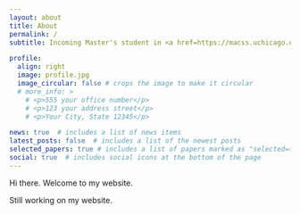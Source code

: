 ```yaml
---
layout: about
title: About
permalink: /
subtitle: Incoming Master's student in <a href=https://macss.uchicago.edu> Computational Social Science </a> at <span style="color:#800000">The University of Chicago</span> 

profile:
  align: right
  image: profile.jpg
  image_circular: false # crops the image to make it circular
  # more_info: >
    # <p>555 your office number</p>
    # <p>123 your address street</p>
    # <p>Your City, State 12345</p>

news: true  # includes a list of news items
latest_posts: false  # includes a list of the newest posts
selected_papers: true # includes a list of papers marked as "selected={true}"
social: true  # includes social icons at the bottom of the page
---
```


Hi there. Welcome to my website.

Still working on my website.

